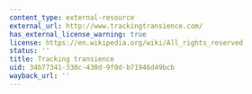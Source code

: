 ```yaml
---
content_type: external-resource
external_url: http://www.trackingtransience.com/
has_external_license_warning: true
license: https://en.wikipedia.org/wiki/All_rights_reserved
status: ''
title: Tracking transience
uid: 34b77341-330c-430d-9f0d-b71946d49bcb
wayback_url: ''
---
```

